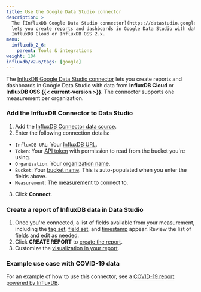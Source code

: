 ```yaml
---
title: Use the Google Data Studio connector
description: >
  The [InfluxDB Google Data Studio connector](https://datastudio.google.com/u/0/datasources/create?connectorId=AKfycbwhJChhmMypQvNlihgRJMAhCb8gaM3ii9oUNWlW_Cp2PbJSfqeHfPyjNVp15iy9ltCs)
  lets you create reports and dashboards in Google Data Studio with data from
  InfluxDB Cloud or InfluxDB OSS 2.x.
menu:
  influxdb_2_6:
    parent: Tools & integrations
weight: 104
influxdb/v2.6/tags: [google]
---
```


The [InfluxDB Google Data Studio connector](https://datastudio.google.com/u/0/datasources/create?connectorId=AKfycbwhJChhmMypQvNlihgRJMAhCb8gaM3ii9oUNWlW_Cp2PbJSfqeHfPyjNVp15iy9ltCs) lets you create reports and dashboards in Google Data Studio with data from **InfluxDB Cloud** or **InfluxDB OSS {{< current-version >}}**. The connector supports one measurement per organization.

### Add the InfluxDB Connector to Data Studio

1. Add the [InfluxDB Connector data source](https://datastudio.google.com/u/0/datasources/create?connectorId=AKfycbwhJChhmMypQvNlihgRJMAhCb8gaM3ii9oUNWlW_Cp2PbJSfqeHfPyjNVp15iy9ltCs).
2. Enter the following connection details:
  - `InfluxDB URL`: Your [InfluxDB URL](/influxdb/v2.6/reference/urls/).
  - `Token`: Your [API token](/influxdb/v2.6/security/tokens/create-token/) with permission to read from the bucket you're using.
  - `Organization`: Your [organization name](/influxdb/v2.6/organizations/view-orgs).
  - `Bucket`: Your [bucket name](/influxdb/v2.6/organizations/buckets/view-buckets/). This is auto-populated when you enter the fields above.
  - `Measurement`: The [measurement](/influxdb/v2.6/reference/glossary/#measurement) to connect to.
3. Click **Connect**.

### Create a report of InfluxDB data in Data Studio

1. Once you're connected, a list of fields available from your measurement, including the [tag set](/influxdb/v2.6/reference/glossary/#tag-set), [field set](/influxdb/v2.6/reference/glossary/#field-set), and [timestamp](/influxdb/v2.6/reference/glossary/#timestamp) appear. Review the list of fields and [edit as needed](https://support.google.com/datastudio/answer/7000529?hl=en&ref_topic=6370331).
2. Click **CREATE REPORT** to [create the report](https://support.google.com/datastudio/topic/6369007?hl=en&ref_topic=6291037).
3. Customize the [visualization in your report](https://support.google.com/datastudio/?hl=en#topic=6291037).

### Example use case with COVID-19 data

For an example of how to use this connector, see a [COVID-19 report powered by InfluxDB](https://github.com/influxdata/influxdb-gds-connector/tree/master/examples).
